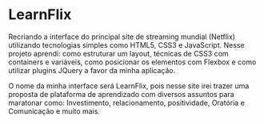 # LearnFlix

Recriando a interface do principal site de streaming mundial (Netflix) utilizando tecnologias simples como HTML5, CSS3 e JavaScript.  Nesse projeto aprendi: como estruturar um layout, técnicas de CSS3 com containers e variáveis, como posicionar  os elementos com Flexbox e como utilizar plugins JQuery a favor da minha aplicação.

O nome da minha interface será LearnFlix, pois nesse site irei trazer uma proposta de plataforma de aprendizado com diversos assuntos para maratonar como: Investimento, relacionamento, positividade, Oratória e Comunicação e muito mais.
